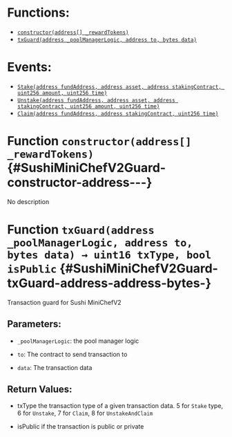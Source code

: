

# Functions:
- [`constructor(address[] _rewardTokens)`](#SushiMiniChefV2Guard-constructor-address---)
- [`txGuard(address _poolManagerLogic, address to, bytes data)`](#SushiMiniChefV2Guard-txGuard-address-address-bytes-)

# Events:
- [`Stake(address fundAddress, address asset, address stakingContract, uint256 amount, uint256 time)`](#SushiMiniChefV2Guard-Stake-address-address-address-uint256-uint256-)
- [`Unstake(address fundAddress, address asset, address stakingContract, uint256 amount, uint256 time)`](#SushiMiniChefV2Guard-Unstake-address-address-address-uint256-uint256-)
- [`Claim(address fundAddress, address stakingContract, uint256 time)`](#SushiMiniChefV2Guard-Claim-address-address-uint256-)


# Function `constructor(address[] _rewardTokens)` {#SushiMiniChefV2Guard-constructor-address---}
No description




# Function `txGuard(address _poolManagerLogic, address to, bytes data) → uint16 txType, bool isPublic` {#SushiMiniChefV2Guard-txGuard-address-address-bytes-}
Transaction guard for Sushi MiniChefV2


## Parameters:
- `_poolManagerLogic`: the pool manager logic

- `to`: The contract to send transaction to

- `data`: The transaction data


## Return Values:
- txType the transaction type of a given transaction data. 5 for `Stake` type, 6 for `Unstake`, 7 for `Claim`, 8 for `UnstakeAndClaim`

- isPublic if the transaction is public or private


